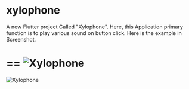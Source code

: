 # xylophone

A new Flutter project Called "Xylophone". Here, this Application primary function is to play various sound on button click.
Here is the example in Screenshot.

==
![Xylophone](https://user-images.githubusercontent.com/47666475/190445595-3c721f92-0e90-42ab-ab14-3328ea8c049f.gif)
===
![Xylophone](https://user-images.githubusercontent.com/47666475/190444881-738e8519-6a66-4e24-a063-03a5a2c78428.png)


